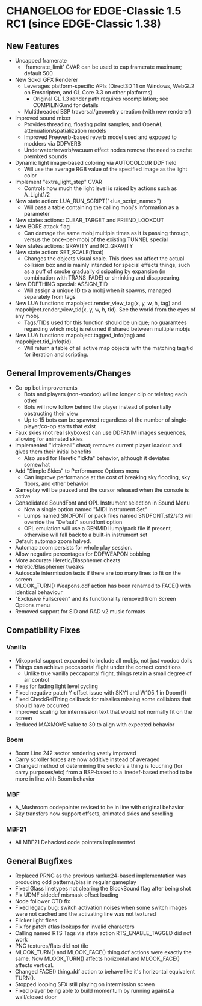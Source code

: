 # CHANGELOG for EDGE-Classic 1.5 RC1 (since EDGE-Classic 1.38)

## New Features

- Uncapped framerate
  - 'framerate_limit' CVAR can be used to cap framerate maximum; default 500
- New Sokol GFX Renderer
  - Leverages platform-specific APIs (Direct3D 11 on Windows, WebGL2 on Emscripten, and GL Core 3.3 on other platforms)
    - Original GL 1.3 render path requires recompilation; see COMPILING.md for details
  - Multithreaded BSP traversal/geometry creation (with new renderer)
- Improved sound mixer
  - Provides threading, floating point samples, and OpenAL attenuation/spatialization models
  - Improved Freeverb-based reverb model used and exposed to modders via DDFVERB
  - Underwater/reverb/vacuum effect nodes remove the need to cache premixed sounds
- Dynamic light image-based coloring via AUTOCOLOUR DDF field
  - Will use the average RGB value of the specified image as the light color
- Implement "extra_light_step" CVAR
  - Controls how much the light level is raised by actions such as A_Light1/2
- New state action: LUA_RUN_SCRIPT("\<lua_script_name\>")
  - Will pass a table containing the calling mobj's information as a parameter
- New states actions:  CLEAR_TARGET and FRIEND_LOOKOUT
- New BORE attack flag
  - Can damage the same mobj multiple times as it is passing through, versus the once-per-mobj of the existing TUNNEL special
- New states actions: GRAVITY and NO_GRAVITY
- New state action: SET_SCALE(float)
  - Changes the objects visual scale. This does not affect the actual collision box and is mainly intended for special effects things, such as a puff of smoke gradually dissipating by expansion (in combination with TRANS_FADE) or shrinking and disappearing.
- New DDFTHING special: ASSIGN_TID
  - Will assign a unique ID to a mobj when it spawns, managed separately from tags
- New LUA functions: mapobject.render_view_tag(x, y, w, h, tag) and mapobject.render_view_tid(x, y, w, h, tid). See the world from the eyes of any mobj.
  - Tags/TIDs used for this function should be unique; no guarantees regarding which mobj is returned if shared between multiple mobjs
- New LUA functions: mapobject.tagged_info(tag) and mapobject.tid_info(tid).
  - Will return a table of all active map objects with the matching tag/tid for iteration and scripting.


## General Improvements/Changes

- Co-op bot improvements
  - Bots and players (non-voodoo) will no longer clip or telefrag each other
  - Bots will now follow behind the player instead of potentially obstructing their view
  - Up to 15 bots can be spawned regardless of the number of single-player/co-op starts that exist
- Faux skies (not real skyboxes) can use DDFANIM images sequences, allowing for animated skies
- Implemented "idtakeall" cheat; removes current player loadout and gives them their initial benefits
  - Also used for Heretic "idkfa" behavior, although it deviates somewhat
- Add "Simple Skies" to Performance Options menu
  - Can improve performance at the cost of breaking sky flooding, sky floors, and other behavior
- Gameplay will be paused and the cursor released when the console is active
- Consolidated SoundFont and OPL Instrument selection in Sound Menu
  - Now a single option named "MIDI Instrument Set"
  - Lumps named SNDFONT or pack files named SNDFONT.sf2/sf3 will override the "Default" soundfont option
  - OPL emulation will use a GENMIDI lump/pack file if present, otherwise will fall back to a built-in instrument set
- Default automap zoom halved.
- Automap zoom persists for whole play session.
- Allow negative percentages for DDFWEAPON bobbing
- More accurate Heretic/Blasphemer cheats
- Heretic/Blasphemer tweaks
- Autoscale intermission texts if there are too many lines to fit on the screen
- MLOOK_TURN() Weapons.ddf action has been renamed to FACE() with identical behaviour
- "Exclusive Fullscreen" and its functionality removed from Screen Options menu
- Removed support for SID and RAD v2 music formats
 

## Compatibility Fixes

### Vanilla
- Mikoportal support expanded to include all mobjs, not just voodoo dolls
- Things can achieve peccaportal flight under the correct conditions
  - Unlike true vanilla peccaportal flight, things retain a small degree of air control
- Fixes for fading light level cycling
- Fixed negative patch Y offset issue with SKY1 and W105_1 in Doom(1)
- Fixed CheckRelThing callback for missiles missing some collisions that should have occurred
- Improved scaling for intermission text that would not normally fit on the screen
- Reduced MAXMOVE value to 30 to align with expected behavior

### Boom
- Boom Line 242 sector rendering vastly improved
- Carry scroller forces are now additive instead of averaged
- Changed method of determining the sectors a thing is touching (for carry purposes/etc) from
a BSP-based to a linedef-based method to be more in line with Boom behavior

### MBF
- A_Mushroom codepointer revised to be in line with original behavior
- Sky transfers now support offsets, animated skies and scrolling

### MBF21
- All MBF21 Dehacked code pointers implemented

## General Bugfixes

- Replaced PRNG as the previous ranlux24-based implementation was producing odd patterns/bias in regular gameplay
- Fixed Glass linetypes not clearing the BlockSound flag after being shot
- Fix UDMF sidedef mismask offset loading
- Node follower CTD fix
- Fixed legacy bug: switch activation noises when some switch images were not cached and the activating line was not textured
- Flicker light fixes
- Fix for patch atlas lookups for invalid characters
- Calling named RTS Tags via state action RTS_ENABLE_TAGGED did not work
- PNG textures/flats did not tile
- MLOOK_TURN() and MLOOK_FACE() thing.ddf actions were exactly the same. Now MLOOK_TURN() affects horizontal and MLOOK_FACE() affects vertical.
- Changed FACE() thing.ddf action to behave like it's horizontal equivalent TURN().
- Stopped looping SFX still playing on intermission screen
- Fixed player being able to build momentum by running against a wall/closed door

